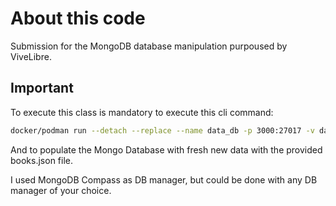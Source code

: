 # About this code

Submission for the MongoDB database manipulation purpoused by ViveLibre.

## Important

To execute this class is mandatory to execute this cli command:

```bash
docker/podman run --detach --replace --name data_db -p 3000:27017 -v database_vol:/data/db/ docker.io/mongodb/mongodb-community-server:latest 
```
And to populate the Mongo Database with fresh new data with the provided books.json file.

I used MongoDB Compass as DB manager, but could be done with any DB manager of your choice.
